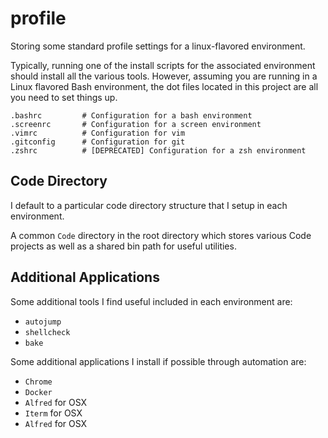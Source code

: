 profile
=======

Storing some standard profile settings for a linux-flavored environment.

Typically, running one of the install scripts for the associated environment
should install all the various tools. However, assuming you are running in a
Linux flavored Bash environment, the dot files located in this project are all
you need to set things up.

```
.bashrc         # Configuration for a bash environment
.screenrc       # Configuration for a screen environment
.vimrc          # Configuration for vim
.gitconfig      # Configuration for git
.zshrc          # [DEPRECATED] Configuration for a zsh environment
```

Code Directory
--------------

I default to a particular code directory structure that I setup in each
environment.

A common `Code` directory in the root directory which stores various Code
projects as well as a shared bin path for useful utilities.

Additional Applications
-----------------------

Some additional tools I find useful included in each environment are:

- `autojump`
- `shellcheck`
- `bake`

Some additional applications I install if possible through automation are:

- `Chrome`
- `Docker`
- `Alfred` for OSX
- `Iterm` for OSX
- `Alfred` for OSX
